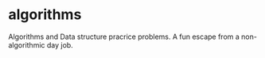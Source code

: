# algorithms

Algorithms and Data structure pracrice problems. A fun escape from a 
non-algorithmic day job.
